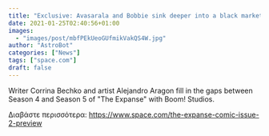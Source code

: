 ```yaml
---
title: "Exclusive: Avasarala and Bobbie sink deeper into a black market weapons ring in 'The Expanse #2'"
date: 2021-01-25T02:40:56+01:00
images:
  - "images/post/mbfPEkUeoGUfmikVakQS4W.jpg"
author: "AstroBot"
categories: ["News"]
tags: ["space.com"]
draft: false
---
```


Writer Corrina Bechko and artist Alejandro Aragon fill in the gaps between Season 4 and Season 5 of "The Expanse" with Boom! Studios. 

Διαβάστε περισσότερα: https://www.space.com/the-expanse-comic-issue-2-preview
